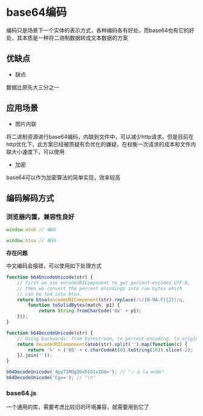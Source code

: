 # base64编码

编码只是场景下一个实体的表示方式，各种编码各有好处，而base64也有它的好处，其本质是一种将二进制数据转成文本数据的方案

## 优缺点


* 缺点

数据比原先大三分之一

## 应用场景

* 图片内联

将二进制资源进行base64编码，内联到文件中，可以减少http请求，但是目前在http优化下，此方案已经被质疑有负优化的嫌疑，在权衡一次请求的成本和文件内联大小速度下，可以使用

* 加密

base64可以作为加密算法的简单实现，效率较高

## 编码解码方式

### 浏览器内置，兼容性良好

```js
window.atob // 编码

window.btoa // 解码
```

**存在问题**

中文编码会报错，可以使用如下处理方式

```js
function b64EncodeUnicode(str) {
    // first we use encodeURIComponent to get percent-encoded UTF-8,
    // then we convert the percent encodings into raw bytes which
    // can be fed into btoa.
    return btoa(encodeURIComponent(str).replace(/%([0-9A-F]{2})/g,
        function toSolidBytes(match, p1) {
            return String.fromCharCode('0x' + p1);
    }));
}

function b64DecodeUnicode(str) {
    // Going backwards: from bytestream, to percent-encoding, to original string.
    return decodeURIComponent(atob(str).split('').map(function(c) {
        return '%' + ('00' + c.charCodeAt(0).toString(16)).slice(-2);
    }).join(''));
}

b64DecodeUnicode('4pyTIMOgIGxhIG1vZGU='); // "✓ à la mode"
b64DecodeUnicode('Cg=='); // "\n"
```

### base64.js 

一个通用的库，需要考虑比较旧的环境兼容，就需要用到它了



